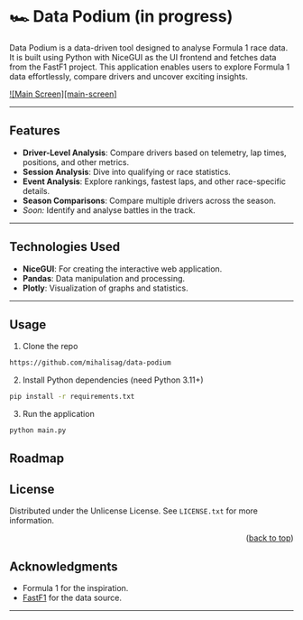 # 🏎️ Data Podium (in progress)


Data Podium is a data-driven tool designed to analyse Formula 1 race data. It is built using Python with NiceGUI as the UI frontend and fetches data from the FastF1 project. This application enables users to explore Formula 1 data effortlessly, compare drivers and uncover exciting insights.


[![Main Screen][main-screen]](images/main_screen.png)


---

## Features

- **Driver-Level Analysis**: Compare drivers based on telemetry, lap times, positions, and other metrics.
- **Session Analysis**: Dive into qualifying or race statistics.
- **Event Analysis**: Explore rankings, fastest laps, and other race-specific details.
- **Season Comparisons**: Compare multiple drivers across the season.
- *Soon:* Identify and analyse battles in the track.

---

## Technologies Used

- **NiceGUI**: For creating the interactive web application.
- **Pandas**: Data manipulation and processing.
- **Plotly**: Visualization of graphs and statistics.


---

<!-- USAGE -->
## Usage

1. Clone the repo
```sh
https://github.com/mihalisag/data-podium
```
2. Install Python dependencies (need Python 3.11+)
```sh
pip install -r requirements.txt
```

3. Run the application
```sh
python main.py
```

<!-- ROADMAP -->
## Roadmap

<!-- LICENSE -->
## License

Distributed under the Unlicense License. See `LICENSE.txt` for more information.

<p align="right">(<a href="#readme-top">back to top</a>)</p>



## Acknowledgments

- Formula 1 for the inspiration.
- [FastF1](https://github.com/theOehrly/Fast-F1) for the data source.

---

